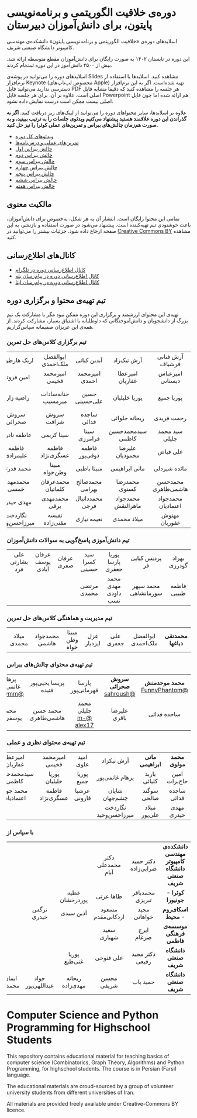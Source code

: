 # دوره‌ی خلاقیت الگوریتمی و برنامه‌نویسی پایتون، برای دانش‌آموزان دبیرستان

اسلایدهای دوره‌ی «خلاقیت الگوریتمی و برنامه‌نویسی پایتون» دانشکده‌ی مهندسی کامپیوتر دانشگاه صنعتی شریف. 

این دوره در تابستان ۱۴۰۲ به صورت رایگان برای دانش‌آموزان مقطع متوسطه ارائه شد. بیش از ۴۵۰۰ دانش‌آموز در این دوره ثبت‌نام کردند.

اسلایدهای دوره را می‌توانید در پوشه‌ی Slides مشاهده کنید. اسلایدها با استفاده از نرم‌افزار Keynote (مخصوص لپ‌تاپ‌های Apple) تهیه شده‌است. اگر به این نرم‌افزار دسترسی ندارید می‌توانید فایل PDF هر جلسه را مشاهده کنید که دقیقا مشابه فایل اصلی است. علاوه بر آن، برای هر جلسه فایل Powerpoint هم ارائه شده اما چون فایل اصلی نیست ممکن است درست نمایش داده نشود.

علاوه بر اسلایدها، سایر محتواهای دوره را می‌توانید از لینک‌های زیر دریافت کنید. <strong>اگر به گذراندن این دوره علاقمند هستید پیشنهاد می‌کنیم ویدئوی جلسات را به ترتیب ببینید، و به صورت هم‌زمان چالش‌های ببراس و تمرین‌های عملی کوئرا را نیز حل کنید.</strong>

* [ویدئوهای کل دوره](https://ocw.sharif.edu/course/id/522)
* [تمرین‌های عملی و درس‌نامه‌ها](https://quera.org/college/land/college/11644/برنامه%20تابستانه%20علوم%20کامپیوتری/) 
* [چالش ببراس اول](http://practice.learn-python.ir/hw1)
* [چالش ببراس دوم](http://practice.learn-python.ir/hw2)
* [چالش ببراس سوم](http://practice.learn-python.ir/hw3)
* [چالش ببراس چهارم](http://practice.learn-python.ir/hw4)
* [چالش ببراس پنجم](http://practice.learn-python.ir/hw5)
* [چالش ببراس ششم](http://practice.learn-python.ir/hw6)
* [چالش ببراس هفتم](http://practice.learn-python.ir/hw7)
 
## مالکیت معنوی
تمامی این محتوا رایگان است. انتشار آن به هر شکل، به‌خصوص برای دانش‌آموزان، باعث خوشنودی تیم تهیه‌کننده است. پیشنهاد می‌شود در صورت استفاده و بازنشر، به این صفحه ارجاع داده شود.
جزئیات بیشتر را می‌توانید در [Creative Commons BY](https://creativecommons.org/licenses/by/4.0/) مشاهده کنید. 

## کانال‌های اطلاع‌رسانی
* [کانال اطلاع‌رسانی دوره در تلگرام](https://t.me/sharif_python)
* [کانال اطلاع‌رسانی دوره در پیام‌رسان بله](https://web.bale.ai/#/c/sharif_python)
* [کانال اطلاع‌رسانی دوره در پیام‌رسان ایتا](https://eitaa.com/sharif_python)



## تیم تهیه‌ی محتوا و برگزاری دوره

تهیه‌ی این محتوای ارزشمند و برگزاری این دوره ممکن نبود مگر با مشارکت یک تیم بزرگ از دانشجویان و دانش‌آموختگانی که داوطلبانه با اشتیاق بسیار، مشارکت کردند. از همه‌ی این عزیزان صمیمانه سپاس‌گزاریم.

### تیم برگزاری کلاس‌های حل تمرین
<div dir="rtl">
  
| | | | | | | |
|:-:|:-:|:-:|:-:|:-:|:-:|:-:|
| آرش فتانی فرشباف | آرش نیک‌زاد | آیدین کیانی | ابوالفضل ملک‌احمدی | اریک هارطونی | اشکان شکیبا | امیررضا شعیری |
| امیرعباس دبستانی | امیرعطا غفاریان | امیرمحمد احمدی | امیرمحمد فخیمی | امین فروتن | باربد کلیائی | پریسا رستمی |
| پوریا جمیع | پوریا خلیلیان | حسین علی‌حسینی | حنانه‌سادات میرمسیب | راضیه زارع | رامتین محمودی کاشانی | رامتین مسلمی |
|رحمت فریدی | ریحانه حلوائی | ساجده فدائی | سروش شرافت | سروش صحرائی | سعید صادقی | سید ‌امید علوی | 
| سید محمد جلیلی | سیدمحمدحسین کاظمی | سینا فرامرزی | سینا کریمی | عاطفه نادری | عرشیا قارونی | علی جعفری |
| علی فیاض | علیرضا محمودیان | فاطمه ذوقی‌پور | فاطمه عسگری‌نژاد | فاطمه علیمرادی | فخرالدین عبدی | فرحان سراوند |
| مائده شیردلی | مانی ابراهیمی | مبینا باطبی | مبینا وطن‌خواه | محمد قدرتی | محمد مولوی | محمدجواد هاشمی |
| محمدحسن هاشمی‌طاهری | محمدرضا کسنوی | محمدصالح بهرامی | محمدعرفان کلماتیان | محمدمهدی خمسی | محمدامین حاج‌برات | محمدتقی دباغها |
| محمدجواد اعتمادیان | محمدجواد ماهرالنقش | محمددانیال فرجی | محمدمهدی برقی | مهدی حیدری | مهران رهنمانیا | مهسا یزدانی |
| مهنوش غفوریان | میلاد محمدی | نعیمه نیازی | نفیسه مقنی‌زاده | نگاردخت میرزاحسن‌وحید | هادی حسن‌زاده | هومن ذوالفقاری |

</div> 

### تیم دانش‌آموزی پاسخ‌گویی به سوالات دانش‌آموزان
<div dir="rtl">
  
| | | | | | | |
|:-:|:-:|:-:|:-:|:-:|:-:|:-:|
| بهراد گودرزی | پردیس کیایی فر | پوریا پارسا جعفری | سید کسرا حسینی | عرفان صفری | عرفان یوسف آبادی | علی بشارتی فرد |
| فاطمه طبیبی | محمد سپهر سورمانشاهی | محمد مهدی داودی نسب | مرتضی محمدی | | |‌ | 

</div>


### تیم مدیریت و هماهنگی کلاس‌های حل تمرین
<div dir="rtl">
  
| | | | | | | |
|:-:|:-:|:-:|:-:|:-:|:-:|:-:|
| **محمدتقی دباغها** | ابوالفضل ملک‌احمدی | علی جعفری | غزل ایزدیار | مبینا وطن خواه | محمدجواد هاشمی | میلاد محمدی |

</div>


### تیم تهیه‌ی محتوای چالش‌های ببراس
<div dir="rtl">
  
| | | | | | | |
|:-:|:-:|:-:|:-:|:-:|:-:|:-:|
| **محمد موحدمنش** [@FunnyPhantom](https://www.github.com/FunnyPhantom) | **سروش صحرائی** [@sahroush](https://www.github.com/sahroush) | پارسا قهرمانی‌پور | پریسا یحیی‌پور فتیده | پرهام غانمی‌پور [@prhvmm](https://www.github.com/prhvmm) | حنانه میرمسیب | رامتین مسلمی |
| ساجده فدائی | علیرضا باقری | محمد جلیلی [@m-alex17](https://www.github.com/m-alex17) | محمد حسن هاشمی‌طاهری | محمد یوسفی‌پور | محمدامین حاج‌برات | نگار وحید |

</div>



### تیم تهیه‌ی محتوای نظری و عملی
<div dir="rtl">
  
| | | | | | | |
|:-:|:-:|:-:|:-:|:-:|:-:|:-:|
| **محمد مولوی** | **مانی ابراهیمی** | آرش نیکزاد | امید علوی | امیرمحمد فخیمی | امیرعطا غفاریان | امیرمحمد احمدی |
| امین حاج‌برات | باربد کلیائی | پرهام غانمی‌پور | پوریا جمیع | پوریا خلیلیان | سیدمحمدحسین کاظمی | رضا نامور |
| ساجده فدائی | سوگند صالحی | شایان چشم‌جهان | عرشیا قارونی | فاطمه عسگری‌نژاد | محمد جواد اعتمادیان | محمدامین حاج‌برات |
| مهدی حیدری | میلاد علی‌پور | نگاردخت میرزا‌حسن‌وحید |  |  |  |  |


</div>


### با سپاس از
<div dir="rtl">
  
| | | | | | | |
|:-:|:-:|:-:|:-:|:-:|:-:|:-:|
|  **دانشکده‌ی مهندسی کامپیوتر دانشگاه صنعتی شریف** |  دکتر حمید ضرابی‌زاده | دکتر محمدعلی آبام |  |  |  |  |
| **کوئرا - جونیورا** | محمدباقر تبریزی | طاها عزتی | عطیه پوردرخشان |  |  |  |
| **اسکای‌روم - محیط** | مجید خواهانی | مسعود اردکانی‌مقدم | آذین سیدی | نرگس حیدری |  |  |
| **موسسه‌ی فرهنگی فاطمی** | ایرج ضرغام | سعید شهبازی |  |  |  |  |
| **دانشگاه صنعتی شریف** | دکتر مجید رفیعی | علی فتوحی | پوریا غنی‌طبع |  |  |  |
| **دانشگاه صنعتی شریف** | حمید باب | محسن شریفی | ریحانه مهدی‌زاده | جواد عبداللهی‌پور | ایمان محمدی | طاها جهانی‌نژاد |


</div>


# Computer Science and Python Programming for Highschool Students

This repository contains educational material for teaching basics of computer science (Combinatorics, Graph Theory, Algorithms) and Python Programming, for highschool students. The course is in Persian (Farsi) language. 

The educational materials are croud-sourced by a group of volunteer university students from different universities of Iran.

All materials are provided freely available under Creative-Commons BY licence. 

